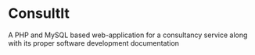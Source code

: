 # ConsultIt
A PHP and MySQL based web-application for a consultancy service along with its proper software development documentation
